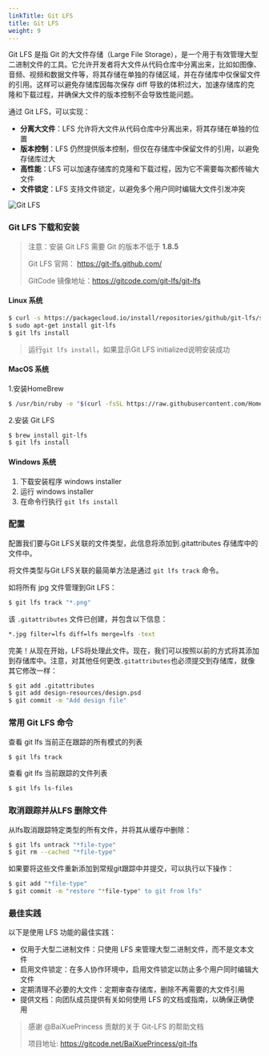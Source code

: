 ```yaml
---
linkTitle: Git LFS
title: Git LFS
weight: 9
---
```


Git LFS 是指 Git 的大文件存储（Large File Storage），是一个用于有效管理大型二进制文件的工具。它允许开发者将大文件从代码仓库中分离出来，比如如图像、音频、视频和数据文件等，将其存储在单独的存储区域，并在存储库中仅保留文件的引用。这样可以避免存储库因每次保存 diff 导致的体积过大，加速存储库的克隆和下载过程，并确保大文件的版本控制不会导致性能问题。

通过 Git LFS，可以实现：

- **分离大文件**：LFS 允许将大文件从代码仓库中分离出来，将其存储在单独的位置
- **版本控制**：LFS 仍然提供版本控制，但仅在存储库中保留文件的引用，以避免存储库过大
- **高性能**：LFS 可以加速存储库的克隆和下载过程，因为它不需要每次都传输大文件
- **文件锁定**：LFS 支持文件锁定，以避免多个用户同时编辑大文件引发冲突

![Git LFS](/docs/images/git-lfs.gif)

### Git LFS 下载和安装

> 注意：安装 Git LFS 需要 Git 的版本不低于 **1.8.5**
>
> Git LFS 官网： <https://git-lfs.github.com/>
>
> GitCode 镜像地址：<https://gitcode.com/git-lfs/git-lfs>

#### Linux 系统

```bash
$ curl -s https://packagecloud.io/install/repositories/github/git-lfs/script.deb.sh | sudo bash
$ sudo apt-get install git-lfs
$ git lfs install
```

> 运行`git lfs install`，如果显示Git LFS initialized说明安装成功

#### MacOS 系统

1.安装HomeBrew 

```bash
$ /usr/bin/ruby -e "$(curl -fsSL https://raw.githubusercontent.com/Homebrew/install/master/install)"
```

2.安装 Git LFS

```bash
$ brew install git-lfs
$ git lfs install
```

#### Windows 系统

1. 下载安装程序 windows installer
2. 运行 windows installer
3. 在命令行执行 `git lfs install`

### 配置

配置我们要与Git LFS关联的文件类型，此信息将添加到.gitattributes 存储库中的 文件中。

将文件类型与Git LFS关联的最简单方法是通过 `git lfs track` 命令。

如将所有 jpg 文件管理到Git LFS：

```bash
$ git lfs track "*.png"
```

该 `.gitattributes` 文件已创建，并包含以下信息：

```bash
*.jpg filter=lfs diff=lfs merge=lfs -text
```

完美！从现在开始，LFS将处理此文件。现在，我们可以按照以前的方式将其添加到存储库中。注意，对其他任何更改`.gitattributes`也必须提交到存储库，就像其它修改一样：

```bash
$ git add .gitattributes
$ git add design-resources/design.psd
$ git commit -m "Add design file"
```
### 常用 Git LFS 命令

查看 git lfs 当前正在跟踪的所有模式的列表

```bash
$ git lfs track
```

查看 git lfs 当前跟踪的文件列表

```bash
$ git lfs ls-files
```

### 取消跟踪并从LFS 删除文件

从lfs取消跟踪特定类型的所有文件，并将其从缓存中删除：

```bash
$ git lfs untrack "*file-type"
$ git rm --cached "*file-type"
```

如果要将这些文件重新添加到常规git跟踪中并提交，可以执行以下操作：

```bash
$ git add "*file-type"
$ git commit -m "restore "*file-type" to git from lfs"
```

### 最佳实践

以下是使用 LFS 功能的最佳实践：

- 仅用于大型二进制文件：只使用 LFS 来管理大型二进制文件，而不是文本文件
- 启用文件锁定：在多人协作环境中，启用文件锁定以防止多个用户同时编辑大文件
- 定期清理不必要的大文件：定期审查存储库，删除不再需要的大文件引用
- 提供文档：向团队成员提供有关如何使用 LFS 的文档或指南，以确保正确使用


> 感谢 @BaiXuePrincess 贡献的关于 Git-LFS 的帮助文档
>
> 项目地址: https://gitcode.net/BaiXuePrincess/git-lfs